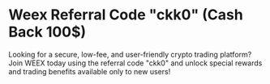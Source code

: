 # Weex Referral Code "ckk0" (Cash Back 100$)
Looking for a secure, low-fee, and user-friendly crypto trading platform? Join WEEX today using the referral code "ckk0" and unlock special rewards and trading benefits available only to new users!

